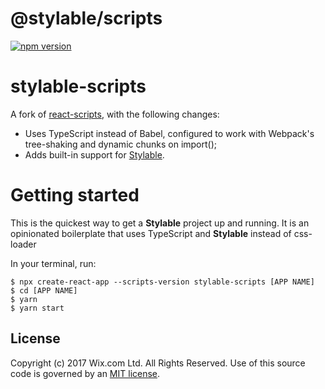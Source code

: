 # @stylable/scripts

[![npm version](https://img.shields.io/npm/v/stylable-scripts.svg)](https://www.npmjs.com/package/stylable-scripts)

# stylable-scripts

A fork of [react-scripts](https://github.com/facebook/create-react-app/tree/next/packages/react-scripts), with the following changes:
- Uses TypeScript instead of Babel, configured to work with Webpack's tree-shaking and dynamic chunks on import();
- Adds built-in support for [Stylable](http://stylable.io/).

# Getting started

This is the quickest way to get a **Stylable** project up and running. It is an opinionated boilerplate that uses TypeScript and **Stylable** instead of css-loader

In your terminal, run:
```
$ npx create-react-app --scripts-version stylable-scripts [APP NAME]
$ cd [APP NAME]
$ yarn
$ yarn start
```

## License

Copyright (c) 2017 Wix.com Ltd. All Rights Reserved. Use of this source code is governed by an [MIT license](./LICENSE).
